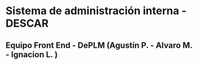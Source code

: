 # Sistema de administración interna - DESCAR 
## Equipo Front End - DePLM (Agustín P. - Alvaro M. - Ignacion L. )

